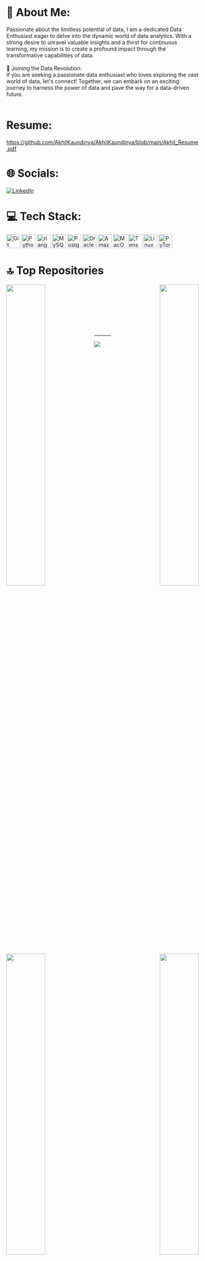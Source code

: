 # 💫 About Me:
Passionate about the limitless potential of data, I am a dedicated Data Enthusiast eager to delve into the dynamic world of data analytics. With a strong desire to unravel valuable insights and a thirst for continuous learning, my mission is to create a profound impact through the transformative capabilities of data.<br><br>🌟 Joining the Data Revolution:<br>If you are seeking a passionate data enthusiast who loves exploring the vast world of data, let's connect! Together, we can embark on an exciting journey to harness the power of data and pave the way for a data-driven future.<br><br>

# Resume:
https://github.com/AkhilKaundinya/AkhilKaundinya/blob/main/Akhil_Resume.pdf


# 🌐 Socials:
[![LinkedIn](https://img.shields.io/badge/LinkedIn-%230077B5.svg?logo=linkedin&logoColor=white)](https://linkedin.com/in/akhil-kaundinya) 

# 💻 Tech Stack:
<p align="left">
<a href="https://git-scm.com/" target="_blank" rel="noreferrer"><img src="https://raw.githubusercontent.com/danielcranney/readme-generator/main/public/icons/skills/git-colored.svg" width="36" height="36" alt="Git" /></a>
<a href="https://www.python.org/" target="_blank" rel="noreferrer"><img src="https://raw.githubusercontent.com/danielcranney/readme-generator/main/public/icons/skills/python-colored.svg" width="36" height="36" alt="Python" /></a>
<a href="https://www.r-project.org/" target="_blank" rel="noreferrer"><img src="https://raw.githubusercontent.com/danielcranney/readme-generator/main/public/icons/skills/rlang-colored.svg" width="36" height="36" alt="rlang" /></a>
<a href="https://www.mysql.com/" target="_blank" rel="noreferrer"><img src="https://raw.githubusercontent.com/danielcranney/readme-generator/main/public/icons/skills/mysql-colored.svg" width="36" height="36" alt="MySQL" /></a>
<a href="https://www.postgresql.org/" target="_blank" rel="noreferrer"><img src="https://raw.githubusercontent.com/danielcranney/readme-generator/main/public/icons/skills/postgresql-colored.svg" width="36" height="36" alt="PostgreSQL" /></a>
<a href="https://www.oracle.com/uk/index.html" target="_blank" rel="noreferrer"><img src="https://raw.githubusercontent.com/danielcranney/readme-generator/main/public/icons/skills/oracle-colored.svg" width="36" height="36" alt="Oracle" /></a>
<a href="https://aws.amazon.com" target="_blank" rel="noreferrer"><img src="https://raw.githubusercontent.com/danielcranney/readme-generator/main/public/icons/skills/aws-colored.svg" width="36" height="36" alt="Amazon Web Services" /></a>
<a href="https://apple.com" target="_blank" rel="noreferrer"><img src="https://raw.githubusercontent.com/danielcranney/readme-generator/main/public/icons/skills/macos-colored.svg" width="36" height="36" alt="MacOS" /></a>
<a href="https://www.tensorflow.org/" target="_blank" rel="noreferrer"><img src="https://raw.githubusercontent.com/danielcranney/readme-generator/main/public/icons/skills/tensorflow-colored.svg" width="36" height="36" alt="TensorFlow" /></a>
<a href="https://www.linux.org" target="_blank" rel="noreferrer"><img src="https://raw.githubusercontent.com/danielcranney/readme-generator/main/public/icons/skills/linux-colored.svg" width="36" height="36" alt="Linux" /></a>
<a href="https://pytorch.org/" target="_blank" rel="noreferrer"><img src="https://raw.githubusercontent.com/danielcranney/readme-generator/main/public/icons/skills/pytorch-colored.svg" width="36" height="36" alt="PyTorch" /></a>
</p>


# 🔝 Top  Repositories
<div width="100%" align="center"><a href="https://github.com/AkhilKaundinya/Twitter-Sentiment-Analysis" align="left"><img align="left" width="45%" src="https://github-readme-stats.vercel.app/api/pin/?username=AkhilKaundinya&repo=Tweeter-Sentiment-Analysis&title_color=0891b2&text_color=ffffff&icon_color=0891b2&bg_color=1c1917&hide_border=true&locale=en" /></a><a href="https://github.com/AkhilKaundinya/NYC-Dallas-Chicago_FI" align="right"><img align="right" width="45%" src="https://github-readme-stats.vercel.app/api/pin/?username=AkhilKaundinya&repo=NYC-Dallas-Chicago_FI&title_color=0891b2&text_color=ffffff&icon_color=0891b2&bg_color=1c1917&hide_border=true&locale=en" /></a></div><br /><br /><br /><br /><br /><br /><br />
<div width="100%" align="center"><a href="https://github.com/AkhilKaundinya/NYC-Motor-Vehicle-Collision" align="left"><img align="left" width="45%" src="https://github-readme-stats.vercel.app/api/pin/?username=AkhilKaundinya&repo=NYC-Motor-Vehicle-Collision&title_color=0891b2&text_color=ffffff&icon_color=0891b2&bg_color=1c1917&hide_border=true&locale=en" /></a><a href="https://github.com/AkhilKaundinya/Iowa-Liquor-Sales" align="right"><img align="right" width="45%" src="https://github-readme-stats.vercel.app/api/pin/?username=AkhilKaundinya&repo=Iowa-Liquor-Sales&title_color=0891b2&text_color=ffffff&icon_color=0891b2&bg_color=1c1917&hide_border=true&locale=en" /></a></div>

---
[![](https://visitcount.itsvg.in/api?id=AkhilKaundinya&icon=3&color=0)](https://visitcount.itsvg.in)

<!-- Proudly created with GPRM ( https://gprm.itsvg.in ) -->






